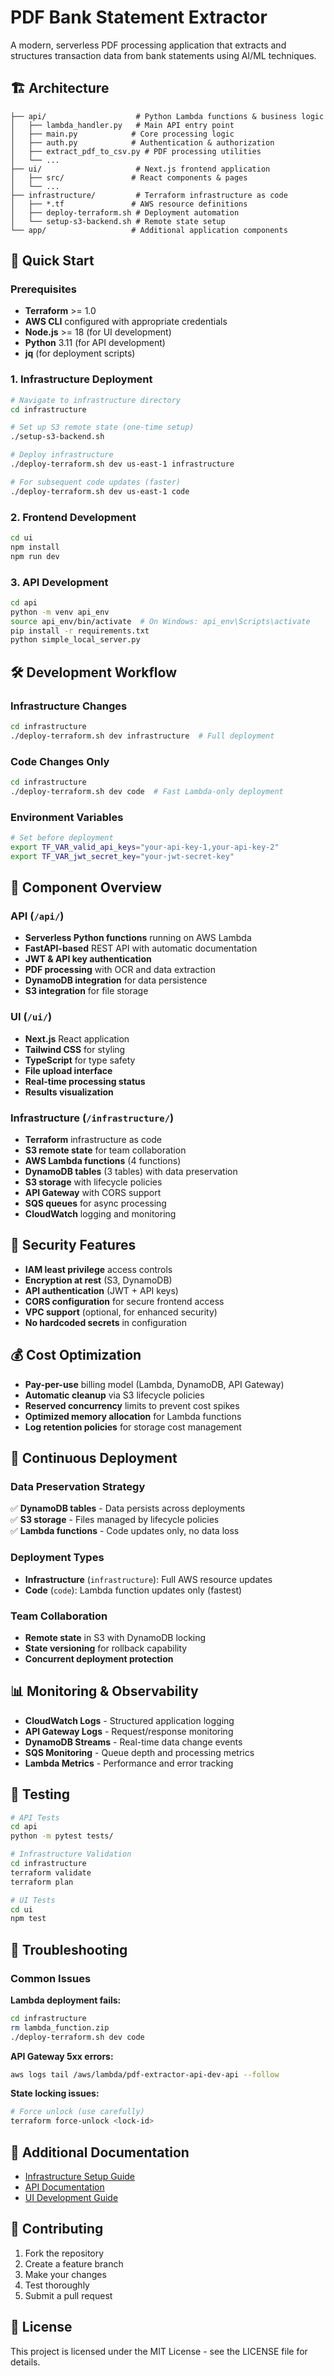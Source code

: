 # PDF Bank Statement Extractor

A modern, serverless PDF processing application that extracts and structures transaction data from bank statements using AI/ML techniques.

## 🏗️ Architecture

```
├── api/                    # Python Lambda functions & business logic
│   ├── lambda_handler.py   # Main API entry point
│   ├── main.py            # Core processing logic
│   ├── auth.py            # Authentication & authorization
│   ├── extract_pdf_to_csv.py # PDF processing utilities
│   └── ...
├── ui/                     # Next.js frontend application
│   ├── src/               # React components & pages
│   └── ...
├── infrastructure/         # Terraform infrastructure as code
│   ├── *.tf               # AWS resource definitions
│   ├── deploy-terraform.sh # Deployment automation
│   └── setup-s3-backend.sh # Remote state setup
└── app/                   # Additional application components
```

## 🚀 Quick Start

### Prerequisites
- **Terraform** >= 1.0
- **AWS CLI** configured with appropriate credentials
- **Node.js** >= 18 (for UI development)
- **Python** 3.11 (for API development)
- **jq** (for deployment scripts)

### 1. Infrastructure Deployment

```bash
# Navigate to infrastructure directory
cd infrastructure

# Set up S3 remote state (one-time setup)
./setup-s3-backend.sh

# Deploy infrastructure
./deploy-terraform.sh dev us-east-1 infrastructure

# For subsequent code updates (faster)
./deploy-terraform.sh dev us-east-1 code
```

### 2. Frontend Development

```bash
cd ui
npm install
npm run dev
```

### 3. API Development

```bash
cd api
python -m venv api_env
source api_env/bin/activate  # On Windows: api_env\Scripts\activate
pip install -r requirements.txt
python simple_local_server.py
```

## 🛠️ Development Workflow

### Infrastructure Changes
```bash
cd infrastructure
./deploy-terraform.sh dev infrastructure  # Full deployment
```

### Code Changes Only
```bash
cd infrastructure
./deploy-terraform.sh dev code  # Fast Lambda-only deployment
```

### Environment Variables
```bash
# Set before deployment
export TF_VAR_valid_api_keys="your-api-key-1,your-api-key-2"
export TF_VAR_jwt_secret_key="your-jwt-secret-key"
```

## 📁 Component Overview

### API (`/api/`)
- **Serverless Python functions** running on AWS Lambda
- **FastAPI-based** REST API with automatic documentation
- **JWT & API key authentication**
- **PDF processing** with OCR and data extraction
- **DynamoDB integration** for data persistence
- **S3 integration** for file storage

### UI (`/ui/`)  
- **Next.js** React application
- **Tailwind CSS** for styling
- **TypeScript** for type safety
- **File upload interface**
- **Real-time processing status**
- **Results visualization**

### Infrastructure (`/infrastructure/`)
- **Terraform** infrastructure as code
- **S3 remote state** for team collaboration
- **AWS Lambda functions** (4 functions)
- **DynamoDB tables** (3 tables) with data preservation
- **S3 storage** with lifecycle policies
- **API Gateway** with CORS support
- **SQS queues** for async processing
- **CloudWatch** logging and monitoring

## 🔐 Security Features

- **IAM least privilege** access controls
- **Encryption at rest** (S3, DynamoDB)
- **API authentication** (JWT + API keys)
- **CORS configuration** for secure frontend access
- **VPC support** (optional, for enhanced security)
- **No hardcoded secrets** in configuration

## 💰 Cost Optimization

- **Pay-per-use** billing model (Lambda, DynamoDB, API Gateway)
- **Automatic cleanup** via S3 lifecycle policies
- **Reserved concurrency** limits to prevent cost spikes
- **Optimized memory allocation** for Lambda functions
- **Log retention policies** for storage cost management

## 🔄 Continuous Deployment

### Data Preservation Strategy
✅ **DynamoDB tables** - Data persists across deployments  
✅ **S3 storage** - Files managed by lifecycle policies  
✅ **Lambda functions** - Code updates only, no data loss  

### Deployment Types
- **Infrastructure** (`infrastructure`): Full AWS resource updates
- **Code** (`code`): Lambda function updates only (fastest)

### Team Collaboration
- **Remote state** in S3 with DynamoDB locking
- **State versioning** for rollback capability
- **Concurrent deployment protection**

## 📊 Monitoring & Observability

- **CloudWatch Logs** - Structured application logging
- **API Gateway Logs** - Request/response monitoring  
- **DynamoDB Streams** - Real-time data change events
- **SQS Monitoring** - Queue depth and processing metrics
- **Lambda Metrics** - Performance and error tracking

## 🧪 Testing

```bash
# API Tests
cd api
python -m pytest tests/

# Infrastructure Validation
cd infrastructure
terraform validate
terraform plan

# UI Tests
cd ui
npm test
```

## 🚨 Troubleshooting

### Common Issues

**Lambda deployment fails:**
```bash
cd infrastructure
rm lambda_function.zip
./deploy-terraform.sh dev code
```

**API Gateway 5xx errors:**
```bash
aws logs tail /aws/lambda/pdf-extractor-api-dev-api --follow
```

**State locking issues:**
```bash
# Force unlock (use carefully)
terraform force-unlock <lock-id>
```

## 📖 Additional Documentation

- [Infrastructure Setup Guide](infrastructure/README.md)
- [API Documentation](api/README.md) 
- [UI Development Guide](ui/README.md)

## 🤝 Contributing

1. Fork the repository
2. Create a feature branch
3. Make your changes
4. Test thoroughly
5. Submit a pull request

## 📄 License

This project is licensed under the MIT License - see the LICENSE file for details.